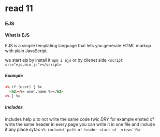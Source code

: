 # read 11

### EJS 

#### What is EJS 
EJS is a simple templating language that lets you generate HTML markup with plain JavaScript.

we start ejs by install it `npm i ejs` or by clienet side  `<script src="ejs.min.js"></script>`

##### Example

```html
<% if (user) { %>
  <h2><%= user.name %></h2>
<% } %>
```

##### Includes

includes help u to not write the same code twic *DRY* for example ensted of write the same header in every page you can write it in one file and include it any place 
sytax `<%-include('path of header start of  views')%>`








